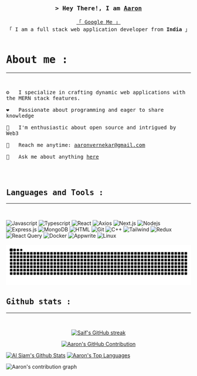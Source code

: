 
<h1 align="center"></h1> 

<!-- Intro  -->
<h3 align="center">
        <samp>&gt; Hey There!, I am
                <b><a target="_blank" href="">Aaron</a></b>
        </samp>
</h3>

<p align="center"> 
  <samp>
    <a href="https://www.youtube.com/watch?v=dQw4w9WgXcQ">「 Google Me 」</a>
    <br>
    「 I am a full stack web application developer from <b>India</b> 」
    <br>
    <br>
  </samp>
</p>

<h1 align="center"></h1>

<!-- About Section -->
<h1><samp style="font-family: monospace; font-size: 2;font-weight:bold;">About me :</samp></h1>
<hr/>
<br/>

  
 
<samp>

 ⚙️ &emsp; I specialize in crafting dynamic web applications with the MERN stack features.<br/><br/>
 ❤️ &emsp; Passionate about programming and eager to share knowledge<br/><br/>
 📡   &emsp; I'm enthusiastic about open source and intrigued by Web3<br/><br/>
 📧 &emsp; Reach me anytime: aaronvernekar@gmail.com<br/><br/>
 💬 &emsp; Ask me about anything [here](https://twitter.com/Aaronvern11)

</samp>

<br/>
<br/>


<h2><samp style="font-family: monospace; font-size: 2;font-weight:bold;">Languages and Tools :</samp></h2>

<hr/>
<br/>

![Javascript](https://img.shields.io/badge/Javascript-F0DB4F?style=for-the-badge&labelColor=black&logo=javascript&logoColor=F0DB4F)
![Typescript](https://img.shields.io/badge/Typescript-007acc?style=for-the-badge&labelColor=black&logo=typescript&logoColor=007acc)
![React](https://img.shields.io/badge/-React-61DBFB?style=for-the-badge&labelColor=black&logo=react&logoColor=61DBFB)
![Axios](https://img.shields.io/badge/axios-671ddf?&style=for-the-badge&logo=axios&logoColor=white)
![Next.js](https://img.shields.io/badge/next.js-000000?style=for-the-badge&logo=nextdotjs&logoColor=white)
![Nodejs](https://img.shields.io/badge/Nodejs-3C873A?style=for-the-badge&labelColor=black&logo=node.js&logoColor=3C873A)
![Express.js](https://img.shields.io/badge/Express.js-000000?style=for-the-badge&logo=express&logoColor=white)
![MongoDB](https://img.shields.io/badge/MongoDB-4EA94B?style=for-the-badge&logo=mongodb&logoColor=white)
![HTML](https://img.shields.io/badge/HTML5-E34F26?style=for-the-badge&logo=html5&logoColor=white)
![Git](https://img.shields.io/badge/Git-F05032?style=for-the-badge&logo=git&logoColor=white)
![C++](https://img.shields.io/badge/C%2B%2B-00599C?style=for-the-badge&logo=c%2B%2B&logoColor=white)
![Tailwind](https://img.shields.io/badge/Tailwind_CSS-092749?style=for-the-badge&logo=tailwindcss&logoColor=06B6D4&labelColor=000000)
![Redux](https://img.shields.io/badge/Redux-593D88?style=for-the-badge&logo=redux&logoColor=white)
![React Query](https://img.shields.io/badge/-React_Query-FF4154?style=for-the-badge&logo=react%20query&logoColor=white)
![Docker](https://img.shields.io/badge/Docker-2CA5E0?style=for-the-badge&logo=docker&logoColor=white)
![Appwrite](https://img.shields.io/badge/Appwrite-F02E65?style=for-the-badge&logo=Appwrite&logoColor=black)
![Linux](https://img.shields.io/badge/Linux-FCC624?style=for-the-badge&logo=linux&logoColor=black)
<br/>
<br/>
<picture>
  <source media="(prefers-color-scheme: dark)" srcset="https://raw.githubusercontent.com/khardikk/khardikk/output/github-contribution-grid-snake.svg dist/github-contribution-grid-snake-dark.svg">
  <source media="(prefers-color-scheme: light)" srcset="https://raw.githubusercontent.com/khardikk/khardikk/output/github-contribution-grid-snake.svg">
  <img alt="github contribution grid snake animation" src="https://raw.githubusercontent.com/khardikk/khardikk/output/github-contribution-grid-snake.svg dist/github-contribution-grid-snake-dark.svg">
</picture>
<br/>
<h2><samp style="font-family: monospace; font-size: 2;font-weight:bold;">Github stats :</samp></h2>
<hr/>
<br/>

<p align="center">
  <a href="https://github.com/Aaronvern">
    <img src="https://github-readme-streak-stats.herokuapp.com/?user=Aaronvern&theme=radical&border=7F3FBF&background=0D1117" alt="Saif's GitHub streak"/>
  </a>
</p>

<p align="center">
  <a href="https://github.com/Aaronvern">
    <img src="https://github-profile-summary-cards.vercel.app/api/cards/profile-details?username=Aaronvern&theme=radical" alt="Aaron's GitHub Contribution"/>
  </a>
</p>
<a> 
    <a href="https://github.com/Aaronvern"><img alt="Al Siam's Github Stats" src="https://denvercoder1-github-readme-stats.vercel.app/api?username=Aaronvern&show_icons=true&count_private=true&theme=react&border_color=7F3FBF&bg_color=0D1117&title_color=F85D7F&icon_color=F8D866" height="192px" width="49.5%"/></a>
  <a href="https://github.com/Aaronvern"><img alt="Aaron's Top Languages" src="https://denvercoder1-github-readme-stats.vercel.app/api/top-langs/?username=Aaronvern&langs_count=8&layout=compact&theme=react&border_color=7F3FBF&bg_color=0D1117&title_color=F85D7F&icon_color=F8D866" height="192px" width="49.5%"/></a>
</a>

![Aaron's contribution graph](https://github-readme-activity-graph.vercel.app/graph?username=Aaronvern&custom_title=Aaron's%20%20GitHub%20Activity%20Graph&bg_color=0D1117&color=7F3FBF&line=7F3FBF&point=7F3FBF&area_color=FFFFFF&title_color=FFFFFF&area=true)




